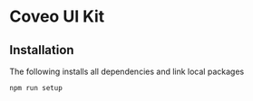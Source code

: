# Coveo UI Kit

## Installation

The following installs all dependencies and link local packages
```sh
npm run setup
```